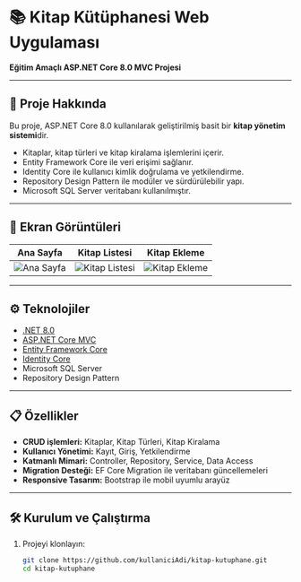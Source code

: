 # 📚 Kitap Kütüphanesi Web Uygulaması

**Eğitim Amaçlı ASP.NET Core 8.0 MVC Projesi**

---

## 🚀 Proje Hakkında

Bu proje, ASP.NET Core 8.0 kullanılarak geliştirilmiş basit bir **kitap yönetim sistemi**dir.  
- Kitaplar, kitap türleri ve kitap kiralama işlemlerini içerir.  
- Entity Framework Core ile veri erişimi sağlanır.  
- Identity Core ile kullanıcı kimlik doğrulama ve yetkilendirme.  
- Repository Design Pattern ile modüler ve sürdürülebilir yapı.  
- Microsoft SQL Server veritabanı kullanılmıştır.

---

## 📸 Ekran Görüntüleri

| Ana Sayfa | Kitap Listesi | Kitap Ekleme |
|:---------:|:-------------:|:------------:|
| ![Ana Sayfa](docs/screenshots/home.png) | ![Kitap Listesi](docs/screenshots/book-list.png) | ![Kitap Ekleme](docs/screenshots/book-add.png) |

---

## ⚙️ Teknolojiler

- [.NET 8.0](https://dotnet.microsoft.com/en-us/download/dotnet/8.0)  
- [ASP.NET Core MVC](https://learn.microsoft.com/en-us/aspnet/core/mvc/overview)  
- [Entity Framework Core](https://learn.microsoft.com/en-us/ef/core/)  
- [Identity Core](https://learn.microsoft.com/en-us/aspnet/core/security/authentication/identity)  
- Microsoft SQL Server  
- Repository Design Pattern  

---

## 📋 Özellikler

- **CRUD işlemleri:** Kitaplar, Kitap Türleri, Kitap Kiralama  
- **Kullanıcı Yönetimi:** Kayıt, Giriş, Yetkilendirme  
- **Katmanlı Mimari:** Controller, Repository, Service, Data Access  
- **Migration Desteği:** EF Core Migration ile veritabanı güncellemeleri  
- **Responsive Tasarım:** Bootstrap ile mobil uyumlu arayüz  

---

## 🛠️ Kurulum ve Çalıştırma

1. Projeyi klonlayın:

   ```bash
   git clone https://github.com/kullaniciAdi/kitap-kutuphane.git
   cd kitap-kutuphane
